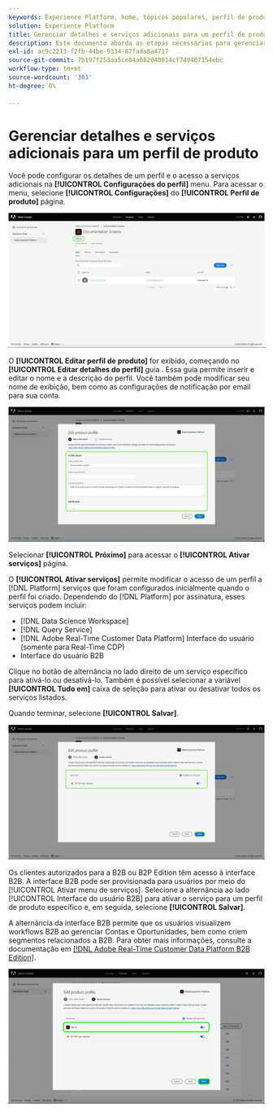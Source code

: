 ```yaml
---
keywords: Experience Platform, home, tópicos populares, perfil de produto
solution: Experience Platform
title: Gerenciar detalhes e serviços adicionais para um perfil de produto
description: Este documento aborda as etapas necessárias para gerenciar detalhes e serviços adicionais para um perfil de produto no Adobe Admin Console. Você pode configurar os detalhes de um perfil e o acesso a serviços adicionais no menu Configurações do perfil .
exl-id: ac9c2213-f2fb-44be-9334-87fada8a4717
source-git-commit: 7b197f253aa5ce04a682040814cf749407154ebc
workflow-type: tm+mt
source-wordcount: '303'
ht-degree: 0%

---
```


# Gerenciar detalhes e serviços adicionais para um perfil de produto

Você pode configurar os detalhes de um perfil e o acesso a serviços adicionais na **[!UICONTROL Configurações do perfil]** menu. Para acessar o menu, selecione **[!UICONTROL Configurações]** do **[!UICONTROL Perfil de produto]** página.

![configurações](../images/settings.png)

O **[!UICONTROL Editar perfil de produto]** for exibido, começando no **[!UICONTROL Editar detalhes do perfil]** guia . Essa guia permite inserir e editar o nome e a descrição do perfil. Você também pode modificar seu nome de exibição, bem como as configurações de notificação por email para sua conta.

![edit-product-profile](../images/edit-product-profile.png)

Selecionar **[!UICONTROL Próximo]** para acessar o **[!UICONTROL Ativar serviços]** página.

O **[!UICONTROL Ativar serviços]** permite modificar o acesso de um perfil a [!DNL Platform] serviços que foram configurados inicialmente quando o perfil foi criado. Dependendo do [!DNL Platform] por assinatura, esses serviços podem incluir:

- [!DNL Data Science Workspace]
- [!DNL Query Service]
- [!DNL Adobe Real-Time Customer Data Platform] Interface do usuário (somente para Real-Time CDP)
- Interface do usuário B2B

Clique no botão de alternância no lado direito de um serviço específico para ativá-lo ou desativá-lo. Também é possível selecionar a variável **[!UICONTROL Tudo em]** caixa de seleção para ativar ou desativar todos os serviços listados.

Quando terminar, selecione **[!UICONTROL Salvar]**.

![enable-services](../images/enable-services.png)

Os clientes autorizados para a B2B ou B2P Edition têm acesso à interface B2B. A interface B2B pode ser provisionada para usuários por meio do [!UICONTROL Ativar menu de serviços]. Selecione a alternância ao lado [!UICONTROL Interface do usuário B2B] para ativar o serviço para um perfil de produto específico e, em seguida, selecione **[!UICONTROL Salvar]**.

A alternância da interface B2B permite que os usuários visualizem workflows B2B ao gerenciar Contas e Oportunidades, bem como criem segmentos relacionados a B2B. Para obter mais informações, consulte a documentação em [[!DNL Adobe Real-Time Customer Data Platform B2B Edition]](../../rtcdp/b2b-overview.md).

![enable-b2b](../images/enable-b2b.png)